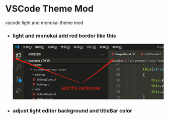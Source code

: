 # VSCode Theme Mod
vscode light and monokai theme mod

*  ### light and monokai add red border like this
	![red border](./images/view01.png)

*  ### adjust light editor background and titleBar color